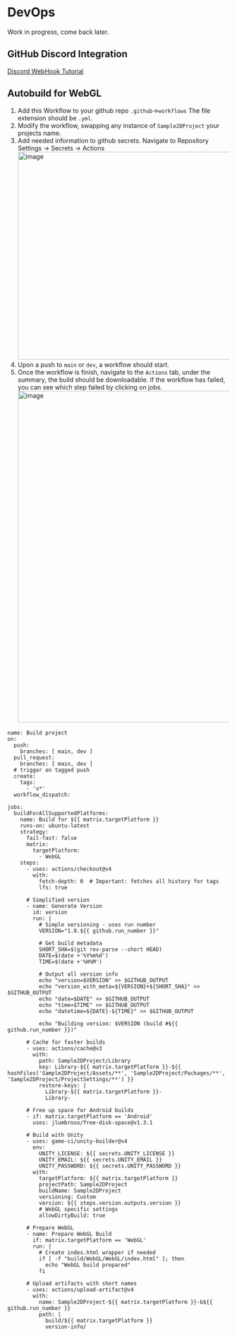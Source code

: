 # DevOps
Work in progress, come back later. 


## GitHub Discord Integration

[Discord WebHook Tutorial](https://support.discord.com/hc/en-us/articles/228383668-Intro-to-Webhooks)

## Autobuild for WebGL
1. Add this Workflow to your github repo `.github`->`workflows` The file extension should be `.yml`.
2. Modify the workflow, swapping any instance of `Sample2DProject` your projects name.
3. Add needed information to github secrets. Navigate to Repository Settings -> Secrets -> Actions
   <img width="1600" height="470" alt="image" src="https://github.com/user-attachments/assets/9868c7f4-8c9a-4d6d-9673-08f59585c80b" />
5. Upon a push to `main` or `dev`, a workflow should start.
6. Once the workflow is finish, navigate to the `Actions` tab, under the summary, the build should be downloadable. If the workflow has failed, you can see which step failed by clicking on jobs.
   <img width="1912" height="750" alt="image" src="https://github.com/user-attachments/assets/a1ff85f0-0f60-4c81-bbbe-53a75772670c" />

```
name: Build project
on: 
  push:
    branches: [ main, dev ]
  pull_request:
    branches: [ main, dev ]
  # trigger on tagged push
  create:
    tags:
      - 'v*'
  workflow_dispatch:

jobs:
  buildForAllSupportedPlatforms:
    name: Build for ${{ matrix.targetPlatform }}
    runs-on: ubuntu-latest
    strategy:
      fail-fast: false
      matrix:
        targetPlatform:
          - WebGL 
    steps:
      - uses: actions/checkout@v4
        with:
          fetch-depth: 0  # Important: fetches all history for tags
          lfs: true
      
      # Simplified version 
      - name: Generate Version
        id: version
        run: |
          # Simple versioning - uses run number
          VERSION="1.0.${{ github.run_number }}"
          
          # Get build metadata
          SHORT_SHA=$(git rev-parse --short HEAD)
          DATE=$(date +'%Y%m%d')
          TIME=$(date +'%H%M')
          
          # Output all version info
          echo "version=$VERSION" >> $GITHUB_OUTPUT
          echo "version_with_meta=${VERSION}+${SHORT_SHA}" >> $GITHUB_OUTPUT
          echo "date=$DATE" >> $GITHUB_OUTPUT
          echo "time=$TIME" >> $GITHUB_OUTPUT
          echo "datetime=${DATE}-${TIME}" >> $GITHUB_OUTPUT
          
          echo "Building version: $VERSION (build #${{ github.run_number }})"
      
      # Cache for faster builds 
      - uses: actions/cache@v3
        with:
          path: Sample2DProject/Library
          key: Library-${{ matrix.targetPlatform }}-${{ hashFiles('Sample2DProject/Assets/**', 'Sample2DProject/Packages/**', 'Sample2DProject/ProjectSettings/**') }}
          restore-keys: |
            Library-${{ matrix.targetPlatform }}-
            Library-
      
      # Free up space for Android builds
      - if: matrix.targetPlatform == 'Android'
        uses: jlumbroso/free-disk-space@v1.3.1
      
      # Build with Unity
      - uses: game-ci/unity-builder@v4
        env:
          UNITY_LICENSE: ${{ secrets.UNITY_LICENSE }}
          UNITY_EMAIL: ${{ secrets.UNITY_EMAIL }}
          UNITY_PASSWORD: ${{ secrets.UNITY_PASSWORD }}
        with:
          targetPlatform: ${{ matrix.targetPlatform }}
          projectPath: Sample2DProject
          buildName: Sample2DProject
          versioning: Custom
          version: ${{ steps.version.outputs.version }}
          # WebGL specific settings
          allowDirtyBuild: true
      
      # Prepare WebGL
      - name: Prepare WebGL Build
        if: matrix.targetPlatform == 'WebGL'
        run: |
          # Create index.html wrapper if needed
          if [ -f "build/WebGL/WebGL/index.html" ]; then
            echo "WebGL build prepared"
          fi
      
      # Upload artifacts with short names
      - uses: actions/upload-artifact@v4
        with:
          name: Sample2DProject-${{ matrix.targetPlatform }}-b${{ github.run_number }}
          path: |
            build/${{ matrix.targetPlatform }}
            version-info/
```
